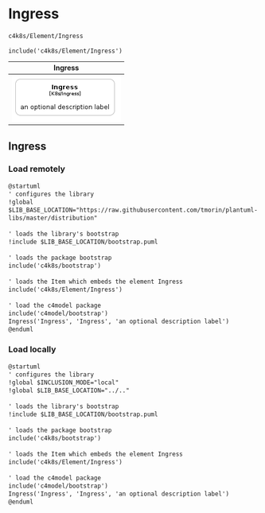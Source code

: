 # Ingress


```text
c4k8s/Element/Ingress
```

```text
include('c4k8s/Element/Ingress')
```



| Ingress |
| :---: |
| ![illustration for Ingress](../../c4k8s/Element/Ingress.Local.png) |




## Ingress

### Load remotely
```plantuml
@startuml
' configures the library
!global $LIB_BASE_LOCATION="https://raw.githubusercontent.com/tmorin/plantuml-libs/master/distribution"

' loads the library's bootstrap
!include $LIB_BASE_LOCATION/bootstrap.puml

' loads the package bootstrap
include('c4k8s/bootstrap')

' loads the Item which embeds the element Ingress
include('c4k8s/Element/Ingress')

' load the c4model package
include('c4model/bootstrap')
Ingress('Ingress', 'Ingress', 'an optional description label')
@enduml
```

### Load locally
```plantuml
@startuml
' configures the library
!global $INCLUSION_MODE="local"
!global $LIB_BASE_LOCATION="../.."

' loads the library's bootstrap
!include $LIB_BASE_LOCATION/bootstrap.puml

' loads the package bootstrap
include('c4k8s/bootstrap')

' loads the Item which embeds the element Ingress
include('c4k8s/Element/Ingress')

' load the c4model package
include('c4model/bootstrap')
Ingress('Ingress', 'Ingress', 'an optional description label')
@enduml
```

